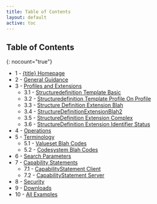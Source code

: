 ```yaml
---
title: Table of Contents
layout: default
active: toc
---
```


## Table of Contents
{: nocount="true"}

  - 1 - [{title} Homepage](index.html)
  - 2 - [General Guidance](guidance.html)
  - 3 - [Profiles and Extensions](profiles.html)
    - 3.1 - [Structuredefinition Template Basic ](StructureDefinition-template-basic.html)
    - 3.2 - [Structuredefinition Template Profile On Profile ](StructureDefinition-template-profile-on-profile.html)
    - 3.3 - [Structure Definition Extension Blah](StructureDefinition-extension-blah.html)
    - 3.4 - [StructureDefinitionExtensionBlah2](StructureDefinition-extension-blah2.html)
    - 3.5 - [StructureDefinition Extension Complex](StructureDefinition-extension-complex.html)
    - 3.6 - [StructureDefinition Extension Identifier Status](StructureDefinition-extension-identifier-status.html)
  - 4 - [Operations](operations.html)
  - 5 - [Terminology](terminology.html)
    - 5.1 - [Valueset Blah Codes ](ValueSet-blah-codes.html)
    - 5.2 - [Codesystem Blah Codes ](CodeSystem-blah-codes.html)
  - 6 - [Search Parameters](searchparameters.html)
  - 7 - [Capability Statements](capstatements.html)
    - 7.1 - [CapabilityStatement Client ](CapabilityStatement-client.html)
    - 7.2 - [CapabilityStatement Server ](CapabilityStatement-server.html)
  - 8 - [Security](security.html)
  - 9 - [Downloads](downloads.html)
  - 10 - [All Examples](examples.html)
